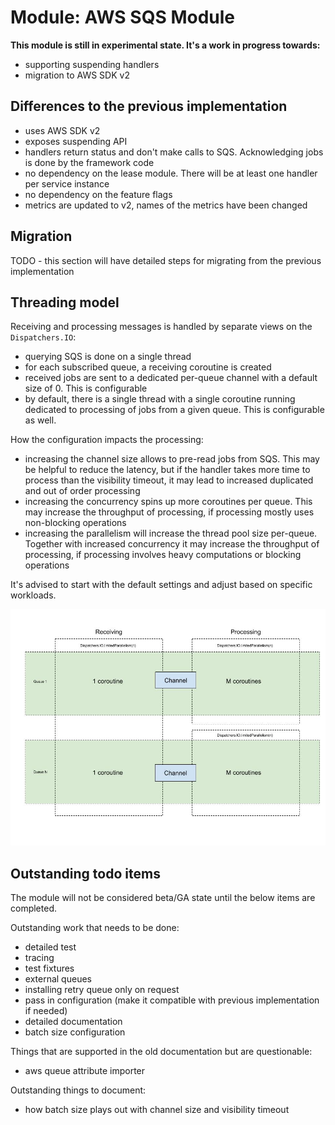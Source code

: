 # Module: AWS SQS Module

**This module is still in experimental state. It's a work in progress towards:**
* supporting suspending handlers
* migration to AWS SDK v2

## Differences to the previous implementation

* uses AWS SDK v2
* exposes suspending API
* handlers return status and don't make calls to SQS. Acknowledging jobs is done by the framework code
* no dependency on the lease module. There will be at least one handler per service instance
* no dependency on the feature flags
* metrics are updated to v2, names of the metrics have been changed

## Migration

TODO - this section will have detailed steps for migrating from the previous implementation

## Threading model

Receiving and processing messages is handled by separate views on the `Dispatchers.IO`:
- querying SQS is done on a single thread
- for each subscribed queue, a receiving coroutine is created
- received jobs are sent to a dedicated per-queue channel with a default size of 0. This is configurable
- by default, there is a single thread with a single coroutine running dedicated to processing
  of jobs from a given queue. This is configurable as well.

How the configuration impacts the processing:
- increasing the channel size allows to pre-read jobs from SQS. This may be helpful to reduce the
  latency, but if the handler takes more time to process than the visibility timeout, it may lead
  to increased duplicated and out of order processing
- increasing the concurrency spins up more coroutines per queue. This may increase the throughput
  of processing, if processing mostly uses non-blocking operations
- increasing the parallelism will increase the thread pool size per-queue. Together with increased
  concurrency it may increase the throughput of processing, if processing involves heavy computations
  or blocking operations

It's advised to start with the default settings and adjust based on specific workloads.

![image](concurrency.jpg)

## Outstanding todo items

The module will not be considered beta/GA state until the below items are completed.

Outstanding work that needs to be done:
* detailed test 
* tracing
* test fixtures
* external queues
* installing retry queue only on request
* pass in configuration (make it compatible with previous implementation if needed)
* detailed documentation
* batch size configuration

Things that are supported in the old documentation but are questionable:
* aws queue attribute importer

Outstanding things to document:
* how batch size plays out with channel size and visibility timeout